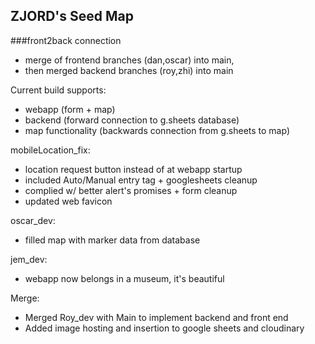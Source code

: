 ## ZJORD's Seed Map

###front2back connection

+ merge of frontend branches (dan,oscar) into main,
+ then merged backend branches (roy,zhi) into main

Current build supports:
+ webapp (form + map)
+ backend (forward connection to g.sheets database)
+ map functionality (backwards connection from g.sheets to map)

mobileLocation_fix:
+ location request button instead of at webapp startup
+ included Auto/Manual entry tag + googlesheets cleanup
+ complied w/ better alert's promises + form cleanup
+ updated web favicon

oscar_dev:
+ filled map with marker data from database

jem_dev:
+ webapp now belongs in a museum, it's beautiful

Merge:
+ Merged Roy_dev with Main to implement backend and front end
+ Added image hosting and insertion to google sheets and cloudinary